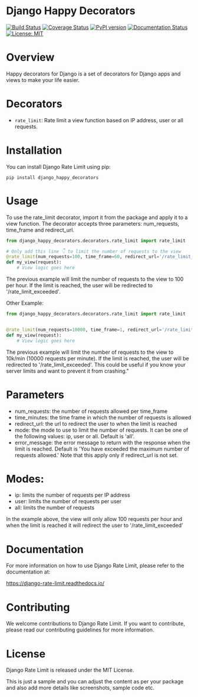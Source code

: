 # Django Happy Decorators

[![Build Status](https://travis-ci.org/rodrigobdz/django-happy-decorators.svg?branch=master)](https://travis-ci.org/rodrigobdz/django-happy-decorators)
[![Coverage Status](https://coveralls.io/repos/github/rodrigobdz/django-happy-decorators/badge.svg?branch=master)](https://coveralls.io/github/rodrigobdz/django-happy-decorators?branch=master)
[![PyPI version](https://badge.fury.io/py/django-happy-decorators.svg)](https://badge.fury.io/py/django-happy-decorators)
[![Documentation Status](https://readthedocs.org/projects/django-happy-decorators/badge/?version=latest)](https://django-happy-decorators.readthedocs.io/en/latest/?badge=latest)
[![License: MIT](https://img.shields.io/badge/License-MIT-yellow.svg)](https://opensource.org/licenses/MIT)


# Overview

Happy decorators for Django is a set of decorators for Django apps and views to make your life easier.


# Decorators

- `rate_limit`: Rate limit a view function based on IP address, user or all requests.


# Installation

You can install Django Rate Limit using pip:

`pip install django_happy_decorators`


# Usage

To use the rate_limit decorator, import it from the package and apply it to a view function. The decorator accepts three parameters: num_requests, time_frame and redirect_url.

```python
from django_happy_decorators.decorators.rate_limit import rate_limit

# Only add this line 👇 to limit the number of requests to the view
@rate_limit(num_requests=100, time_frame=60, redirect_url='/rate_limit_exceeded', mode='ip')
def my_view(request):
    # View logic goes here

```

The previous example will limit the number of requests to the view to 100 per hour. If the limit is reached, the user will be redirected to '/rate_limit_exceeded'.

Other Example: 

```python
from django_happy_decorators.decorators.rate_limit import rate_limit


@rate_limit(num_requests=10000, time_frame=1, redirect_url='/rate_limit_exceeded', mode='all')
def my_view(request):
    # View logic goes here

```

The previous example will limit the number of requests to the view to 10k/min (10000 requests per minute). If the limit is reached, the user will be redirected to '/rate_limit_exceeded'. This could be useful if you know your server limits and want to prevent it from crashing."


# Parameters

- num_requests: the number of requests allowed per time_frame
- time_minutes: the time frame in which the number of requests is allowed
- redirect_url: the url to redirect the user to when the limit is reached
- mode: the mode to use to limit the number of requests. It can be one of the following values: ip, user or all. Default is 'all'.
- error_message: the error message to return with the response when the limit is reached. Default is 'You have exceeded the maximum number of requests allowed.' Note that this apply only if redirect_url is not set.


# Modes:

- ip: limits the number of requests per IP address
- user: limits the number of requests per user
- all: limits the number of requests

In the example above, the view will only allow 100 requests per hour and when the limit is reached it will redirect the user to '/rate_limit_exceeded'


# Documentation

For more information on how to use Django Rate Limit, please refer to the documentation at:

https://django-rate-limit.readthedocs.io/


# Contributing

We welcome contributions to Django Rate Limit. If you want to contribute, please read our contributing guidelines for more information.


# License

Django Rate Limit is released under the MIT License.

This is just a sample and you can adjust the content as per your package and also add more details like screenshots, sample code etc.

